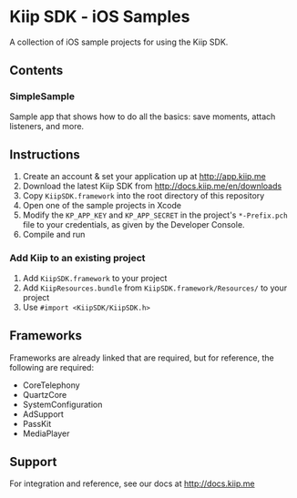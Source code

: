 # Kiip SDK - iOS Samples

A collection of iOS sample projects for using the Kiip SDK.


## Contents

### SimpleSample

Sample app that shows how to do all the basics: save moments, attach listeners, and more.


## Instructions

1. Create an account & set your application up at http://app.kiip.me
1. Download the latest Kiip SDK from http://docs.kiip.me/en/downloads
1. Copy `KiipSDK.framework` into the root directory of this repository
1. Open one of the sample projects in Xcode
1. Modify the `KP_APP_KEY` and `KP_APP_SECRET` in the project's `*-Prefix.pch` file to your credentials, as given by the Developer Console.
1. Compile and run


### Add Kiip to an existing project

1. Add `KiipSDK.framework` to your project
1. Add `KiipResources.bundle` from `KiipSDK.framework/Resources/` to your project
1. Use `#import <KiipSDK/KiipSDK.h>`

## Frameworks

Frameworks are already linked that are required, but for reference, the following are required:

* CoreTelephony
* QuartzCore
* SystemConfiguration
* AdSupport
* PassKit
* MediaPlayer

## Support

For integration and reference, see our docs at http://docs.kiip.me
